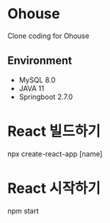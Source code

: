 # Ohouse
Clone coding for Ohouse

## Environment

- MySQL 8.0
- JAVA 11
- Springboot 2.7.0


# React 빌드하기

  npx create-react-app [name]

# React 시작하기

  npm start
